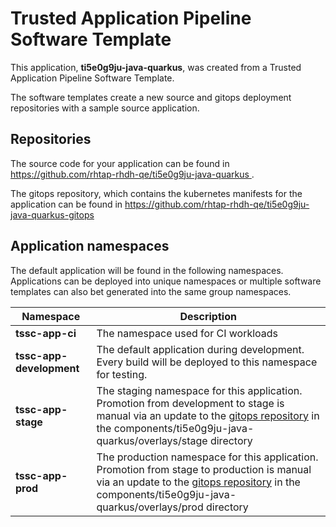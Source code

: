 # Trusted Application Pipeline Software Template

This application, **ti5e0g9ju-java-quarkus**, was created from a Trusted Application Pipeline Software Template.

The software templates create a new source and gitops deployment repositories with a sample source application. 

## Repositories

The source code for your application can be found in [https://github.com/rhtap-rhdh-qe/ti5e0g9ju-java-quarkus ](https://github.com/rhtap-rhdh-qe/ti5e0g9ju-java-quarkus ).
 
The gitops repository, which contains the kubernetes manifests for the application can be found in 
[https://github.com/rhtap-rhdh-qe/ti5e0g9ju-java-quarkus-gitops ](https://github.com/rhtap-rhdh-qe/ti5e0g9ju-java-quarkus-gitops ) 

## Application namespaces 

The default application will be found in the following namespaces. Applications can be deployed into unique namespaces or multiple software templates can also bet generated into the same group namespaces.  

|  Namespace   |  Description   |  
| -------- | -------- |
| **tssc-app-ci** | The namespace used for CI workloads |
| **tssc-app-development** | The default application during development. Every build will be deployed to this namespace for testing. |
| **tssc-app-stage** | The staging namespace for this application. Promotion from development to stage is manual via an update to the [gitops repository](https://github.com/rhtap-rhdh-qe/ti5e0g9ju-java-quarkus-gitops ) in the components/ti5e0g9ju-java-quarkus/overlays/stage directory |
| **tssc-app-prod** | The production namespace for this application. Promotion from stage to production is manual via an update to the [gitops repository](https://github.com/rhtap-rhdh-qe/ti5e0g9ju-java-quarkus-gitops ) in the components/ti5e0g9ju-java-quarkus/overlays/prod directory |